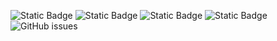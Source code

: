 ![Static Badge](https://img.shields.io/badge/blacklists-60-000000) ![Static Badge](https://img.shields.io/badge/blacklisted-2905631-cc0000) ![Static Badge](https://img.shields.io/badge/whitelisted-2244-00CC00) ![Static Badge](https://img.shields.io/badge/streaming_blacklist-28107-000000) ![GitHub issues](https://img.shields.io/github/issues/fabriziosalmi/blacklists)
